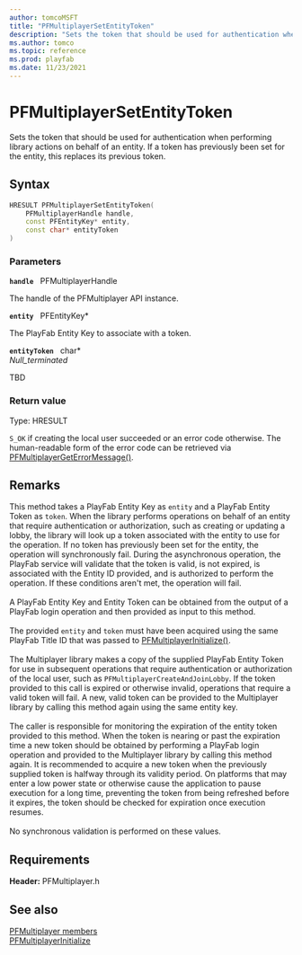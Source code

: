 ```yaml
---
author: tomcoMSFT
title: "PFMultiplayerSetEntityToken"
description: "Sets the token that should be used for authentication when performing library actions on behalf of an entity. If a token has previously been set for the entity, this replaces its previous token."
ms.author: tomco
ms.topic: reference
ms.prod: playfab
ms.date: 11/23/2021
---
```


# PFMultiplayerSetEntityToken  

Sets the token that should be used for authentication when performing library actions on behalf of an entity. If a token has previously been set for the entity, this replaces its previous token.  

## Syntax  
  
```cpp
HRESULT PFMultiplayerSetEntityToken(  
    PFMultiplayerHandle handle,  
    const PFEntityKey* entity,  
    const char* entityToken  
)  
```  
  
### Parameters  
  
**`handle`** &nbsp; PFMultiplayerHandle  
  
The handle of the PFMultiplayer API instance.  
  
**`entity`** &nbsp; PFEntityKey*  
  
The PlayFab Entity Key to associate with a token.  
  
**`entityToken`** &nbsp; char*  
*_Null_terminated_*  
  
TBD    
  
  
### Return value
Type: HRESULT
  
```S_OK``` if creating the local user succeeded or an error code otherwise. The human-readable form of the error code can be retrieved via [PFMultiplayerGetErrorMessage()](pfmultiplayergeterrormessage.md).
  
## Remarks  
  
This method takes a PlayFab Entity Key as `entity` and a PlayFab Entity Token as `token`. When the library performs operations on behalf of an entity that require authentication or authorization, such as creating or updating a lobby, the library will look up a token associated with the entity to use for the operation. If no token has previously been set for the entity, the operation will synchronously fail. During the asynchronous operation, the PlayFab service will validate that the token is valid, is not expired, is associated with the Entity ID provided, and is authorized to perform the operation. If these conditions aren't met, the operation will fail. <br /><br /> A PlayFab Entity Key and Entity Token can be obtained from the output of a PlayFab login operation and then provided as input to this method.   <br /><br /> The provided `entity` and `token` must have been acquired using the same PlayFab Title ID that was passed to [PFMultiplayerInitialize()](pfmultiplayerinitialize.md).   <br /><br /> The Multiplayer library makes a copy of the supplied PlayFab Entity Token for use in subsequent operations that require authentication or authorization of the local user, such as ```PFMultiplayerCreateAndJoinLobby```. If the token provided to this call is expired or otherwise invalid, operations that require a valid token will fail. A new, valid token can be provided to the Multiplayer library by calling this method again using the same entity key.   <br /><br /> The caller is responsible for monitoring the expiration of the entity token provided to this method. When the token is nearing or past the expiration time a new token should be obtained by performing a PlayFab login operation and provided to the Multiplayer library by calling this method again. It is recommended to acquire a new token when the previously supplied token is halfway through its validity period. On platforms that may enter a low power state or otherwise cause the application to pause execution for a long time, preventing the token from being refreshed before it expires, the token should be checked for expiration once execution resumes.   <br /><br /> No synchronous validation is performed on these values.
  
## Requirements  
  
**Header:** PFMultiplayer.h
  
## See also  
[PFMultiplayer members](../pfmultiplayer_members.md)  
[PFMultiplayerInitialize](pfmultiplayerinitialize.md)
  
  
